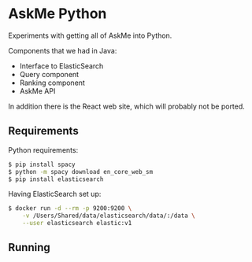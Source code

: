 # AskMe Python

Experiments with getting all of AskMe into Python.

Components that we had in Java:

- Interface to ElasticSearch
- Query component
- Ranking component
- AskMe API

In addition there is the React web site, which will probably not be ported.


## Requirements

Python requirements:

```bash
$ pip install spacy
$ python -m spacy download en_core_web_sm
$ pip install elasticsearch
```

Having ElasticSearch set up:

```bash
$ docker run -d --rm -p 9200:9200 \
	-v /Users/Shared/data/elasticsearch/data/:/data \
	--user elasticsearch elastic:v1
```

## Running



